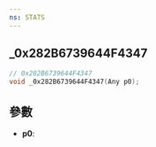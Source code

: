 ```yaml
---
ns: STATS
---
```

## _0x282B6739644F4347

```c
// 0x282B6739644F4347
void _0x282B6739644F4347(Any p0);
```


## 參數
* **p0**: 


